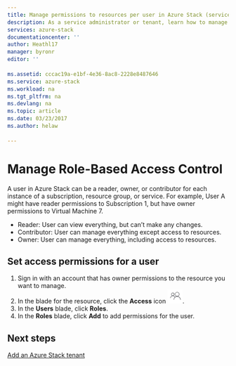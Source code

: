 ```yaml
---
title: Manage permissions to resources per user in Azure Stack (service administrator and tenant) | Microsoft Docs
description: As a service administrator or tenant, learn how to manage RBAC permissions.
services: azure-stack
documentationcenter: ''
author: Heathl17
manager: byronr
editor: ''

ms.assetid: cccac19a-e1bf-4e36-8ac8-2228e8487646
ms.service: azure-stack
ms.workload: na
ms.tgt_pltfrm: na
ms.devlang: na
ms.topic: article
ms.date: 03/23/2017
ms.author: helaw

---
```

# Manage Role-Based Access Control
A user in Azure Stack can be a reader, owner, or contributor for each instance of a subscription, resource group, or service. For example, User A might have reader permissions to Subscription 1, but have owner permissions to Virtual Machine 7.

* Reader: User can view everything, but can’t make any changes.
* Contributor: User can manage everything except access to resources.
* Owner: User can manage everything, including access to resources.

## Set access permissions for a user
1. Sign in with an account that has owner permissions to the resource you want to manage.
2. In the blade for the resource, click the **Access** icon ![](media/azure-stack-manage-permissions/image1.png).
3. In the **Users** blade, click **Roles**.
4. In the **Roles** blade, click **Add** to add permissions for the user.

## Next steps
[Add an Azure Stack tenant](azure-stack-add-new-user-aad.md)

